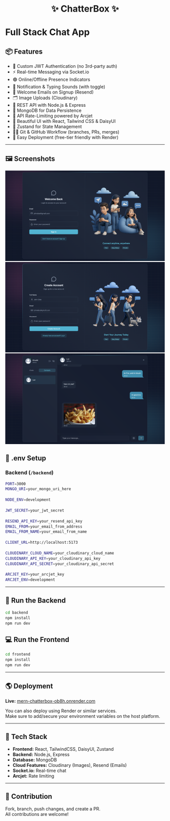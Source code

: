 <h1 align="center">✨ ChatterBox ✨</h1>

# Full Stack Chat App

## 📦 Features

- 🔐 Custom JWT Authentication (no 3rd-party auth)
- ⚡ Real-time Messaging via Socket.io
- 🟢 Online/Offline Presence Indicators
- 🔔 Notification & Typing Sounds (with toggle)
- 📨 Welcome Emails on Signup (Resend)
- 🗂️ Image Uploads (Cloudinary)
- 🧰 REST API with Node.js & Express
- 🧱 MongoDB for Data Persistence
- 🚦 API Rate-Limiting powered by Arcjet
- 🎨 Beautiful UI with React, Tailwind CSS & DaisyUI
- 🧠 Zustand for State Management
- 🧑‍💻 Git & GitHub Workflow (branches, PRs, merges)
- 🚀 Easy Deployment (free-tier friendly with Render)

---


## 🖼️ Screenshots

![SignIn Page](signin.png)
![SignUp Page](signup.png)
![Chat Page](chat.png)



## 🧪 .env Setup

### Backend (`/backend`)

```bash
PORT=3000
MONGO_URI=your_mongo_uri_here

NODE_ENV=development

JWT_SECRET=your_jwt_secret

RESEND_API_KEY=your_resend_api_key
EMAIL_FROM=your_email_from_address
EMAIL_FROM_NAME=your_email_from_name

CLIENT_URL=http://localhost:5173

CLOUDINARY_CLOUD_NAME=your_cloudinary_cloud_name
CLOUDINARY_API_KEY=your_cloudinary_api_key
CLOUDINARY_API_SECRET=your_cloudinary_api_secret

ARCJET_KEY=your_arcjet_key
ARCJET_ENV=development
```

---

## 🔧 Run the Backend

```bash
cd backend
npm install
npm run dev
```

## 💻 Run the Frontend

```bash
cd frontend
npm install
npm run dev
```

---

## 🌎 Deployment

**Live:** [mern-chatterbox-ob8h.onrender.com](https://mern-chatterbox-ob8h.onrender.com/)

You can also deploy using Render or similar services.  
Make sure to add/secure your environment variables on the host platform.

---

## 🧩 Tech Stack

- **Frontend:** React, TailwindCSS, DaisyUI, Zustand
- **Backend:** Node.js, Express
- **Database:** MongoDB
- **Cloud Features:** Cloudinary (Images), Resend (Emails)
- **Socket.io:** Real-time chat
- **Arcjet:** Rate limiting

---

## 📝 Contribution

Fork, branch, push changes, and create a PR.  
All contributions are welcome!




